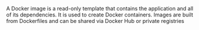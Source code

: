 A Docker image is a read-only template that contains the application and all of its dependencies. It is used to create Docker containers.
Images are built from Dockerfiles and can be shared via Docker Hub or private registries